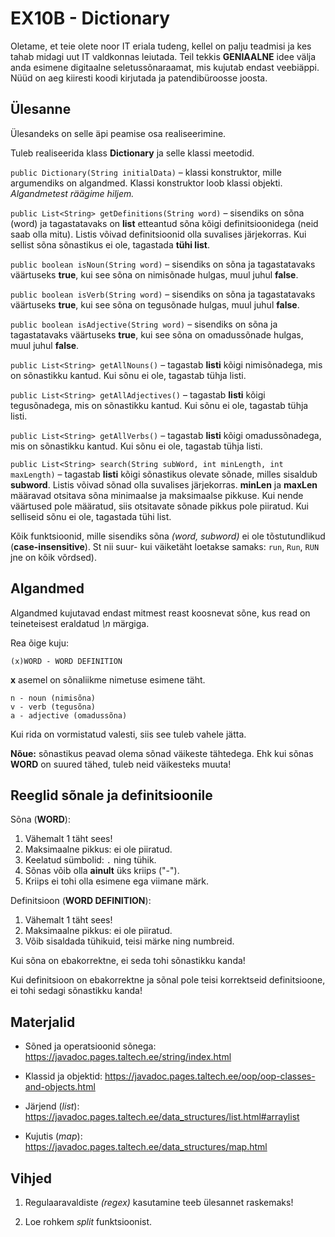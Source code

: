 EX10B - Dictionary
==================

Oletame, et teie olete noor IT eriala tudeng, kellel on palju teadmisi ja kes tahab midagi uut IT valdkonnas leiutada. Teil tekkis **GENIAALNE** idee välja anda esimene digitaalne seletussõnaraamat, mis kujutab endast veebiäppi. Nüüd on aeg kiiresti koodi kirjutada ja patendibüroosse joosta.

Ülesanne
--------

Ülesandeks on selle äpi peamise osa realiseerimine.

Tuleb realiseerida klass **Dictionary** ja selle klassi meetodid.

``public Dictionary(String initialData)`` – klassi konstruktor, mille argumendiks on algandmed. Klassi konstruktor loob klassi objekti. *Algandmetest räägime hiljem.*

``public List<String> getDefinitions(String word)`` – sisendiks on sõna (word) ja tagastatavaks on **list** etteantud sõna kõigi definitsioonidega (neid saab olla mitu). Listis võivad definitsioonid olla suvalises järjekorras. Kui sellist sõna sõnastikus ei ole, tagastada **tühi list**.

``public boolean isNoun(String word)`` – sisendiks on sõna ja tagastatavaks väärtuseks **true**, kui see sõna on nimisõnade hulgas, muul juhul  **false**.

``public boolean isVerb(String word)`` – sisendiks on sõna ja tagastatavaks väärtuseks **true**, kui see sõna on tegusõnade hulgas, muul juhul  **false**.

``public boolean isAdjective(String word)`` – sisendiks on sõna ja tagastatavaks väärtuseks **true**, kui see sõna on omadussõnade hulgas, muul juhul  **false**.

``public List<String> getAllNouns()`` – tagastab **listi** kõigi nimisõnadega, mis on sõnastikku kantud. Kui sõnu ei ole, tagastab tühja listi.

``public List<String> getAllAdjectives()`` – tagastab **listi** kõigi tegusõnadega, mis on sõnastikku kantud. Kui sõnu ei ole, tagastab tühja listi.

``public List<String> getAllVerbs()`` – tagastab **listi** kõigi omadussõnadega, mis on sõnastikku kantud. Kui sõnu ei ole, tagastab tühja listi.

``public List<String> search(String subWord, int minLength, int maxLength)`` – tagastab **listi** kõigi sõnastikus olevate sõnade, milles sisaldub **subword**. Listis võivad sõnad olla suvalises järjekorras. **minLen** ja **maxLen** määravad otsitava sõna minimaalse ja maksimaalse pikkuse. Kui nende väärtused pole määratud, siis otsitavate sõnade pikkus pole piiratud. Kui selliseid sõnu ei ole, tagastada tühi list.


Kõik funktsioonid, mille sisendiks sõna *(word, subword)* ei ole tõstutundlikud (**case-insensitive**). St nii suur- kui väiketäht loetakse samaks: ``run``, ``Run``, ``RUN`` jne on kõik võrdsed).

Algandmed
---------

Algandmed kujutavad endast mitmest reast koosnevat sõne, kus read on teineteisest eraldatud *\\n* märgiga.

Rea õige kuju:

```
(x)WORD - WORD DEFINITION
```


**x** asemel on sõnaliikme nimetuse esimene täht.

```
n - noun (nimisõna)
v - verb (tegusõna)
a - adjective (omadussõna)
```

Kui rida on vormistatud valesti, siis see tuleb vahele jätta.

**Nõue:** sõnastikus peavad olema sõnad väikeste tähtedega. Ehk kui sõnas **WORD** on suured tähed, tuleb neid väikesteks muuta!

Reeglid sõnale ja definitsioonile
---------------------------------

Sõna (**WORD**):
1. Vähemalt 1 täht sees!
2. Maksimaalne pikkus: ei ole piiratud.
3. Keelatud sümbolid: ``.`` ning tühik.
4. Sõnas võib olla **ainult** üks kriips ("-").
5. Kriips ei tohi olla esimene ega viimane märk.

Definitsioon (**WORD DEFINITION**):
1. Vähemalt 1 täht sees!
2. Maksimaalne pikkus: ei ole piiratud.
3. Võib sisaldada tühikuid, teisi märke ning numbreid.

Kui sõna on ebakorrektne, ei seda tohi sõnastikku kanda!

Kui definitsioon on ebakorrektne ja sõnal pole teisi korrektseid definitsioone, ei tohi sedagi sõnastikku kanda!

Materjalid
----------

* Sõned ja operatsioonid sõnega: https://javadoc.pages.taltech.ee/string/index.html

* Klassid ja objektid: https://javadoc.pages.taltech.ee/oop/oop-classes-and-objects.html

* Järjend (*list*): https://javadoc.pages.taltech.ee/data_structures/list.html#arraylist

* Kujutis (*map*): https://javadoc.pages.taltech.ee/data_structures/map.html

Vihjed
------

1. Regulaaravaldiste *(regex)* kasutamine teeb ülesannet raskemaks!

2. Loe rohkem *split* funktsioonist.
